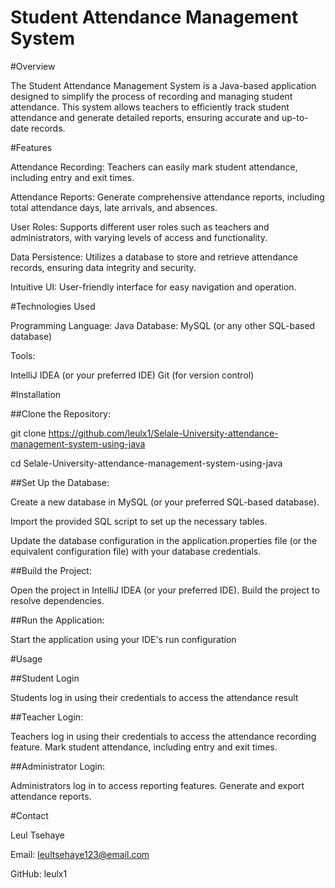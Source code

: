 
# Student Attendance Management System

#Overview

The Student Attendance Management System is a Java-based application designed to simplify the process of recording and managing student attendance. This system allows teachers to efficiently track student attendance and generate detailed reports, ensuring accurate and up-to-date records.

#Features

Attendance Recording: Teachers can easily mark student attendance, including entry and exit times.

Attendance Reports: Generate comprehensive attendance reports, including total attendance days, late arrivals, and absences.

User Roles: Supports different user roles such as teachers and administrators, with varying levels of access and functionality.

Data Persistence: Utilizes a database to store and retrieve attendance records, ensuring data integrity and security.

Intuitive UI: User-friendly interface for easy navigation and operation.

#Technologies Used

Programming Language: Java
Database: MySQL (or any other SQL-based database)

Tools:

IntelliJ IDEA (or your preferred IDE)
Git (for version control)

#Installation

##Clone the Repository:

git clone https://github.com/leulx1/Selale-University-attendance-management-system-using-java

cd Selale-University-attendance-management-system-using-java

##Set Up the Database:

Create a new database in MySQL (or your preferred SQL-based database).

Import the provided SQL script to set up the necessary tables.

Update the database configuration in the application.properties file (or the equivalent configuration file) with your database credentials.

##Build the Project:

Open the project in IntelliJ IDEA (or your preferred IDE).
Build the project to resolve dependencies.

##Run the Application:

Start the application using your IDE's run configuration

#Usage

##Student Login

Students log in using their credentials to access the attendance result

##Teacher Login:

Teachers log in using their credentials to access the attendance recording feature.
Mark student attendance, including entry and exit times.

##Administrator Login:

Administrators log in to access reporting features.
Generate and export attendance reports.

#Contact

Leul Tsehaye

Email: leultsehaye123@email.com

GitHub: leulx1